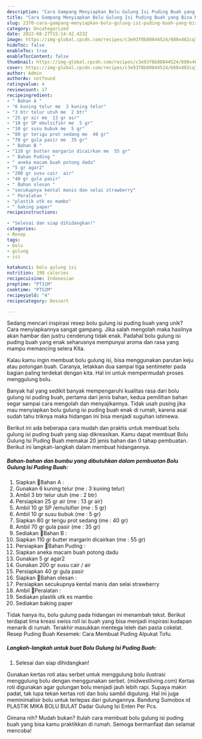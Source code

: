 ```yaml
---
description: "Cara Gampang Menyiapkan Bolu Gulung Isi Puding Buah yang Bisa Manjain Lidah"
title: "Cara Gampang Menyiapkan Bolu Gulung Isi Puding Buah yang Bisa Manjain Lidah"
slug: 2370-cara-gampang-menyiapkan-bolu-gulung-isi-puding-buah-yang-bisa-manjain-lidah
category: Uncategorized
date: 2022-08-27T15:14:42.423Z
image: https://img-global.cpcdn.com/recipes/c3e93f8b80844524/680x482cq70/bolu-gulung-isi-puding-buah-foto-resep-utama.jpg
hideToc: false
enableToc: true
enableTocContent: false
thumbnail: https://img-global.cpcdn.com/recipes/c3e93f8b80844524/680x482cq70/bolu-gulung-isi-puding-buah-foto-resep-utama.jpg
cover: https://img-global.cpcdn.com/recipes/c3e93f8b80844524/680x482cq70/bolu-gulung-isi-puding-buah-foto-resep-utama.jpg
author: Admin
authorAv: notfound
ratingvalue: 4
reviewcount: 17
recipeingredient:
- " Bahan A "
- "6 kuning telur me  3 kuning telur"
- "3 btr telur utuh me  2 btr"
- "25 gr air me  13 gr air"
- "10 gr SP emulsifier me  5 gr"
- "10 gr susu bubuk me  5 gr"
- "80 gr terigu prot sedang me  40 gr"
- "70 gr gula pasir me  35 gr"
- " Bahan B "
- "110 gr butter margarin dicairkan me  55 gr"
- " Bahan Puding "
- " aneka macam buah potong dadu"
- "5 gr agar2"
- "200 gr susu cair  air"
- "40 gr gula pasir"
- " Bahan olesan "
- "secukupnya kental manis dan selai strawberry"
- " Peralatan "
- "plastik utk es mambo"
- " baking paper"
recipeinstructions:

- "Selesai dan siap dihidangkan!"
categories:
- Resep
tags:
- bolu
- gulung
- isi

katakunci: bolu gulung isi 
nutrition: 198 calories
recipecuisine: Indonesian
preptime: "PT31M"
cooktime: "PT52M"
recipeyield: "4"
recipecategory: Dessert

---
```





Sedang mencari inspirasi resep bolu gulung isi puding buah yang unik? Cara menyiapkannya sangat gampang. Jika salah mengolah maka hasilnya akan hambar dan justru cenderung tidak enak. Padahal bolu gulung isi puding buah yang enak seharusnya mempunyai aroma dan rasa yang mampu memancing selera Kita.





Kalau kamu ingin membuat bolu gulung isi, bisa menggunakan parutan keju atau potongan buah. Caranya, letakkan dua sampai tiga sentimeter pada bagian paling terdekat dengan kita. Hal ini untuk mempermudah proses menggulung bolu.

Banyak hal yang sedikit banyak mempengaruhi kualitas rasa dari bolu gulung isi puding buah, pertama dari jenis bahan, kedua pemilihan bahan segar sampai cara mengolah dan menyajikannya. Tidak usah pusing jika mau menyiapkan bolu gulung isi puding buah enak di rumah, karena asal sudah tahu triknya maka hidangan ini bisa menjadi suguhan istimewa.






Berikut ini ada beberapa cara mudah dan praktis untuk membuat bolu gulung isi puding buah yang siap dikreasikan. Kamu dapat membuat Bolu Gulung Isi Puding Buah memakai 20 jenis bahan dan 0 tahap pembuatan. Berikut ini langkah-langkah dalam membuat hidangannya.

<!--inarticleads1-->

##### Bahan-bahan dan bumbu yang dibutuhkan dalam pembuatan Bolu Gulung Isi Puding Buah:

1. Siapkan  🍳Bahan A :
1. Gunakan 6 kuning telur (me : 3 kuning telur)
1. Ambil 3 btr telur utuh (me : 2 btr)
1. Persiapkan 25 gr air (me : 13 gr air)
1. Ambil 10 gr SP /emulsifier (me : 5 gr)
1. Ambil 10 gr susu bubuk (me : 5 gr)
1. Siapkan 80 gr terigu prot sedang (me : 40 gr)
1. Ambil 70 gr gula pasir (me : 35 gr)
1. Sediakan  🍳Bahan B :
1. Siapkan 110 gr butter margarin dicairkan (me : 55 gr)
1. Persiapkan  🍳Bahan Puding :
1. Siapkan  aneka macam buah potong dadu
1. Gunakan 5 gr agar2
1. Gunakan 200 gr susu cair / air
1. Persiapkan 40 gr gula pasir
1. Siapkan  🍳Bahan olesan :
1. Persiapkan secukupnya kental manis dan selai strawberry
1. Ambil  🍳Peralatan :
1. Sediakan plastik utk es mambo
1. Sediakan  baking paper


Tidak hanya itu, bolu gulung pada hidangan ini menambah tekst. Berikut terdapat lima kreasi swiss roll isi buah yang bisa menjadi inspirasi kudapan menarik di rumah. Terakhir masukkan mentega leleh dan pasta cokelat. Resep Puding Buah Kesemek: Cara Membuat Puding Alpukat Tofu. 

<!--inarticleads2-->

##### Langkah-langkah untuk buat Bolu Gulung Isi Puding Buah:


1. Selesai dan siap dihidangkan!

Gunakan kertas roti atau serbet untuk menggulung bolu ilustrasi menggulung bolu dengan menggunakan serbet. (midwestliving.com) Kertas roti digunakan agar gulungan bolu menjadi jauh lebih rapi. Supaya makin padat, tak lupa tekan kertas roti dan bolu sambil digulung. Hal ini juga meminimalisir bolu untuk terlepas dari gulungannya. Bandung Sumobox id PLASTIK MIKA BOLU BULAT Dadar Gulung Isi Enten Per Pcs. 

Gimana nih? Mudah bukan? Itulah cara membuat bolu gulung isi puding buah yang bisa kamu praktikkan di rumah. Semoga bermanfaat dan selamat mencoba!
